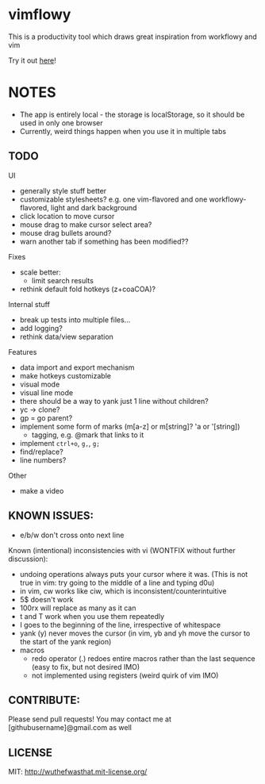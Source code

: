 # vimflowy

This is a productivity tool which draws great inspiration from workflowy and vim

Try it out [here](https://vimflowy.bitballoon.com)!

# NOTES #

- The app is entirely local - the storage is localStorage, so it should be used in only one browser
- Currently, weird things happen when you use it in multiple tabs

## TODO ##

UI
  - generally style stuff better
  - customizable stylesheets?  e.g. one vim-flavored and one workflowy-flavored, light and dark background
  - click location to move cursor
  - mouse drag to make cursor select area?
  - mouse drag bullets around?
  - warn another tab if something has been modified??

Fixes
  - scale better:
    - limit search results
  - rethink default fold hotkeys (z+coaCOA)?

Internal stuff
  - break up tests into multiple files...
  - add logging?
  - rethink data/view separation

Features
  - data import and export mechanism
  - make hotkeys customizable
  - visual mode
  - visual line mode
  - there should be a way to yank just 1 line without children?
  - yc -> clone?
  - gp = go parent?
  - implement some form of marks (m[a-z] or m[string]?  'a or '[string])
    - tagging, e.g. @mark that links to it
  - implement `ctrl+o`, `g,`, `g;`
  - find/replace?
  - line numbers?

Other
  - make a video

## KNOWN ISSUES: ##

- e/b/w don't cross onto next line

Known (intentional) inconsistencies with vi (WONTFIX without further discussion):
- undoing operations always puts your cursor where it was.  (This is not true in vim: try going to the middle of a line and typing d0u)
- in vim, cw works like ciw, which is inconsistent/counterintuitive
- 5$ doesn't work
- 100rx will replace as many as it can
- t and T work when you use them repeatedly
- I goes to the beginning of the line, irrespective of whitespace
- yank (y) never moves the cursor (in vim, yb and yh move the cursor to the start of the yank region)
- macros
  - redo operator (.) redoes entire macros rather than the last sequence (easy to fix, but not desired IMO)
  - not implemented using registers (weird quirk of vim IMO)

## CONTRIBUTE: ##

Please send pull requests!
You may contact me at [githubusername]@gmail.com as well

## LICENSE ##

MIT: http://wuthefwasthat.mit-license.org/
